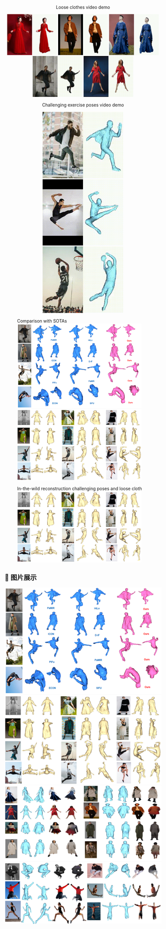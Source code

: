 <p align="center">
  Loose clothes video demo
</p>


<p align="center">
  <img src="examples/output.gif" width="160" alt="Demo 1">
  <img src="examples/output4.gif" width="160" alt="Demo 3">
  <img src="examples/output2.gif" width="160" alt="Demo 3">
  <img src="examples/b.gif" width="160" alt="Demo 2">
  <img src="examples/a.gif" width="160" alt="Demo 2">
</p>

<p align="center">
  Challenging exercise poses video demo
</p>

<p align="center">
  <img src="examples/d.gif" width="260" alt="Demo 1">
  <img src="examples/output3.gif" width="260" alt="Demo 3">
  <img src="examples/c.gif" width="260" alt="Demo 3">
</p>

<figure>
   <figcaption>Comparison with SOTAs</figcaption>
  <img src="examples/comparsion.PNG" alt="Comparison with SOTAs" width="400" >
  <img src="examples/pose.PNG" alt="Comparison with SOTAs" width="400" >
</figure>

<figure>
   <figcaption>In-the-wild reconstruction challenging poses and loose cloth</figcaption>
  <img src="examples/pose.PNG" alt="Comparison with SOTAs" width="400" >
</figure>

## 📸 图片展示
![Image 1](examples/comparsion.PNG)
![Image 2](examples/pose.PNG)
![Image 3](examples/colors_loose.PNG)
![Image 4](examples/colors_pose.PNG)
